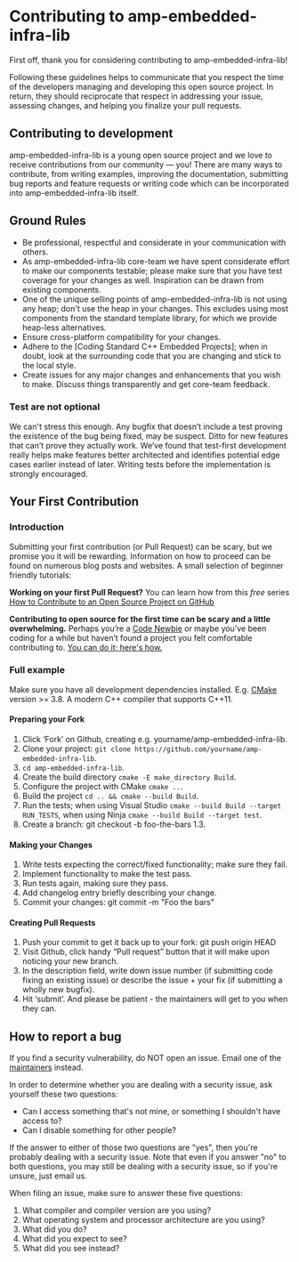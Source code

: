 # Contributing to amp-embedded-infra-lib

First off, thank you for considering contributing to amp-embedded-infra-lib!

Following these guidelines helps to communicate that you respect the time of the developers managing and developing this open source project. In return, they should reciprocate that respect in addressing your issue, assessing changes, and helping you finalize your pull requests.

## Contributing to development

amp-embedded-infra-lib is a young open source project and we love to receive contributions from our community — you! There are many ways to contribute, from writing examples, improving the documentation, submitting bug reports and feature requests or writing code which can be incorporated into amp-embedded-infra-lib itself.

## Ground Rules

* Be professional, respectful and considerate in your communication with others.
* As amp-embedded-infra-lib core-team we have spent considerate effort to make our components testable; please make sure that you have test coverage for your changes as well. Inspiration can be drawn from existing components.
* One of the unique selling points of amp-embedded-infra-lib is not using any heap; don't use the heap in your changes. This excludes using most components from the standard template library, for which we provide heap-less alternatives.
* Ensure cross-platform compatibility for your changes.
* Adhere to the [Coding Standard C++ Embedded Projects]; when in doubt, look at the surrounding code that you are changing and stick to the local style.
* Create issues for any major changes and enhancements that you wish to make. Discuss things transparently and get core-team feedback.

### Test are not optional

We can't stress this enough. Any bugfix that doesn’t include a test proving the existence of the bug being fixed, may be suspect. Ditto for new features that can’t prove they actually work. We’ve found that test-first development really helps make features better architected and identifies potential edge cases earlier instead of later. Writing tests before the implementation is strongly encouraged.

## Your First Contribution

### Introduction

Submitting your first contribution (or Pull Request) can be scary, but we promise you it will be rewarding. Information on how to proceed can be found on numerous blog posts and websites. A small selection of beginner friendly tutorials:

**Working on your first Pull Request?** You can learn how from this *free* series [How to Contribute to an Open Source Project on GitHub](https://app.egghead.io/playlists/how-to-contribute-to-an-open-source-project-on-github)

**Contributing to open source for the first time can be scary and a little overwhelming.** Perhaps you’re a [Code Newbie](https://www.codenewbie.org/) or maybe you’ve been coding for a while but haven’t found a project you felt comfortable contributing to. [You can do it; here's how.](https://www.firsttimersonly.com/)

### Full example

Make sure you have all development dependencies installed. E.g. [CMake](https://cmake.org/) version >= 3.8. A modern C++ compiler that supports C++11.

#### Preparing your Fork

1. Click ‘Fork’ on Github, creating e.g. yourname/amp-embedded-infra-lib.
2. Clone your project: ```git clone https://github.com/yourname/amp-embedded-infra-lib```.
3. ```cd amp-embedded-infra-lib```.
4. Create the build directory ```cmake -E make_directory Build```.
5. Configure the project with CMake ```cmake ..```.
6. Build the project ```cd .. && cmake --build Build```.
7. Run the tests; when using Visual Studio ```cmake --build Build --target RUN_TESTS```, when using Ninja ```cmake --build Build --target test```.
8. Create a branch: git checkout -b foo-the-bars 1.3.

#### Making your Changes
1. Write tests expecting the correct/fixed functionality; make sure they fail.
2. Implement functionality to make the test pass.
3. Run tests again, making sure they pass.
4. Add changelog entry briefly describing your change.
5. Commit your changes: git commit -m "Foo the bars"

#### Creating Pull Requests
1. Push your commit to get it back up to your fork: git push origin HEAD
2. Visit Github, click handy “Pull request” button that it will make upon noticing your new branch.
3. In the description field, write down issue number (if submitting code fixing an existing issue) or describe the issue + your fix (if submitting a wholly new bugfix).
4. Hit ‘submit’. And please be patient - the maintainers will get to you when they can.

## How to report a bug

If you find a security vulnerability, do NOT open an issue. Email one of the [maintainers](.github/CODEOWNERS) instead.

In order to determine whether you are dealing with a security issue, ask yourself these two questions:
* Can I access something that's not mine, or something I shouldn't have access to?
* Can I disable something for other people?

If the answer to either of those two questions are "yes", then you're probably dealing with a security issue. Note that even if you answer "no" to both questions, you may still be dealing with a security issue, so if you're unsure, just email us.

When filing an issue, make sure to answer these five questions:

1. What compiler and compiler version are you using?
2. What operating system and processor architecture are you using?
3. What did you do?
4. What did you expect to see?
5. What did you see instead?
